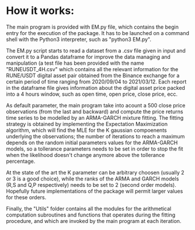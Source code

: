 # How it works:

The main program is provided with EM.py file, which contains the begin entry for the execution of the package.
It has to be launched on a command shell with the Python3 interpreter, such as "python3 EM.py".

The EM.py script starts to read a dataset from a .csv file given in input and convert it to a Pandas dataframe
for improve the data managing and manipulation (a test file has been provided
with the name "RUNEUSDT_4H.csv" which contains all the relevant information for the RUNE/USDT digital asset 
pair obtained from the Binance exchange for a certain period of time ranging from 2020/09/04 to 2021/03/12.
Each report in the dataframe file gives information about the digital asset price packed into a 4 hours window,
such as open time, open price, close price, ecc.

As default parameter, the main program take into acount a 500 close price observations (from the last and backward)
and compute the price returns time series to be modelled by an ARMA-GARCH mixture fitting.
The fitting strategy is obtained by implementing the Expectation Maximization algorithm, which will find the MLE 
for the K gaussian compoenents underlying the observations; the number of iterations to reach a maximum depends on 
the random initial parameters values for the ARMA-GARCH models, so a tollerance parameters needs to be set in order to 
stop the fit when the likelihood doesn't change anymore above the tollerance percentage.

At the state of the art the K parameter can be arbitrary choosen (usually 2 or 3 is a good choice), while the ranks 
of the ARMA and GARCH models (R,S and Q,P respectively) needs to be set to 2 (second order models).
Hopefully future implementations of the package will permit larger values for these orders.

Finally, the "Utils" folder contains all the modules for the arithmetical computation subroutines and functions that 
operates during the fitting procedure, and which are invoked by the main program at each iteration.

